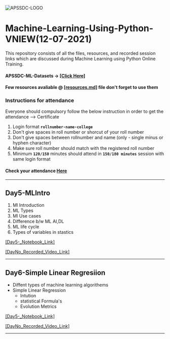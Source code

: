 ![APSSDC-LOGO](https://drive.google.com/uc?export=download&id=15AKQ6_-BixW4K6mL6RPphF5EKXqYF2zj)
# Machine-Learning-Using-Python-VNIEW(12-07-2021)

This repository consists of all the files, resources, and recorded session links which are discussed during Machine Learning using Python Online Training.
<!---
#### Check your details here same will applicable on certificates if your details are missing update in last column  → [[GSheet]]()

#### Gotomeeting Link → [[Click Here to Join]](meetingLink) → Meeting Id → 

--->

#### APSSDC-ML-Datasets → [[Click Here]](https://github.com/AP-State-Skill-Development-Corporation/Datasets)

#### Few resources avaliable @ [[resources.md]](resources.md) file don't forget to use them

### Instructions for attendance

Everyone should compulsory follow the below instruction in order to get the attendance --> Certificate

1. Login format **`rollnumber-name-college`**
2. Don't give spaces in roll number or shorcut of your roll number
3. Don't give spaces between rollnumber and name (only - single minus or hyphen character)
4. Make sure roll number should match with the registered roll number
5. Minimum **`120/150`** minutes should attend in **`150/180 minutes`** session with same login format


#### Check your attendance [Here]()
****************************
## Day5-MLIntro
1. Ml Introduction
2. ML Types
3. Ml Use cases
4. Difference b/w ML AI,DL
5. ML life cycle
6. Types of variables in stastics

[[Day5-_Notebook_Link]](Day5-MLIntro)

[[DayNo_Recorded_Video_Link]]()
*************************
## Day6-Simple Linear Regresiion
- Diffent types of machine learning algorithems
- Simple Linear Regression
    - Intution 
    - statistical Formula's
    - Evolution Metrics 

[[Day5-_Notebook_Link]](Day6-Regression)

[[DayNo_Recorded_Video_Link]]()

*************************

